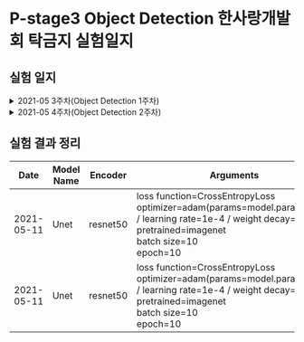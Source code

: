 # P-stage3 Object Detection 한사랑개발회 탁금지 실험일지
## 실험 일지
<details>
    <summary>2021-05 3주차(Object Detection 1주차)</summary>
        - 05-10-Mon<br>
        <p>  - mmdetection 기본 baseline code 실행(faster rcnn-resnet50)</p>
        - 05-11-Tue<br>
        <p>  - git branch 생성(gjtak_branch) & code directory 포함시킴</p>
        - 05-12-Wed<br>
        <p>  - jupyter notebook 수정(wandb 추가)</p>
</details>
<details>
    <summary>2021-05 4주차(Object Detection 2주차)</summary>
        - 
</details>

## 실험 결과 정리

|Date|Model Name|Encoder|Arguments|WanDB Link|LB score|ETC|
|----|----------|-------|---------|----------|--------|---|
|2021-05-11|Unet|resnet50|loss function=CrossEntropyLoss<br>optimizer=adam(params=model.parameters() / learning rate=1e-4 / weight decay=1e-6)<br>pretrained=imagenet<br>batch size=10<br>epoch=10|[resnet50](https://wandb.ai/pstage12/gjtak/runs/3grmk6yo?workspace=user-atica)|efficientnet 계열보다 빠른 학습 시간을 보임|
|2021-05-11|Unet|resnet50|loss function=CrossEntropyLoss<br>optimizer=adam(params=model.parameters() / learning rate=1e-4 / weight decay=1e-6)<br>pretrained=imagenet<br>batch size=10<br>epoch=10|[resnet50](https://wandb.ai/pstage12/gjtak/runs/3grmk6yo?workspace=user-atica)|efficientnet 계열보다 빠른 학습 시간을 보임|
